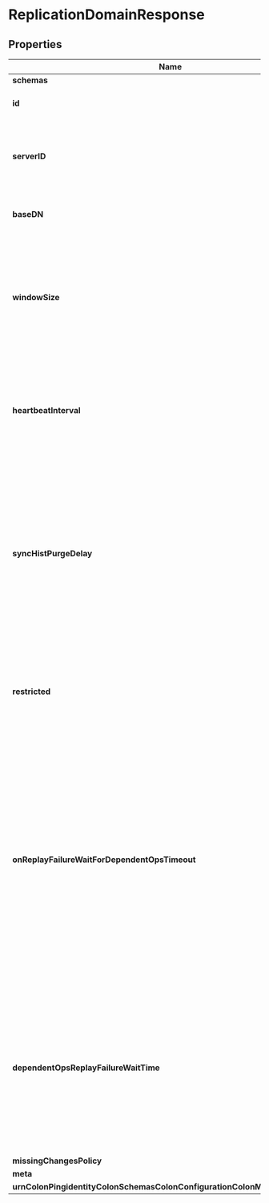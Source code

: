 

# ReplicationDomainResponse


## Properties

| Name | Type | Description | Notes |
|------------ | ------------- | ------------- | -------------|
|**schemas** | **List&lt;EnumreplicationDomainSchemaUrn&gt;** |  |  [optional] |
|**id** | **String** | Name of the Replication Domain |  |
|**serverID** | **Integer** | Specifies a unique identifier for the Directory Server within the Replication Domain. |  |
|**baseDN** | **String** | Specifies the base DN of the replicated data. |  |
|**windowSize** | **Integer** | Specifies the maximum number of replication updates the Directory Server can have outstanding from the Replication Server. |  [optional] |
|**heartbeatInterval** | **String** | Specifies the heartbeat interval that the Directory Server will use when communicating with Replication Servers. |  [optional] |
|**syncHistPurgeDelay** | **String** | The time in seconds after which historical information used in replication conflict resolution is purged. The information is removed from entries when they are modified after the purge delay has elapsed. |  [optional] |
|**restricted** | **Boolean** | When set to true, changes are only replicated with server instances that belong to the same replication set. |  [optional] |
|**onReplayFailureWaitForDependentOpsTimeout** | **String** | Defines the maximum time to retry a failed operation. An operation will be retried only if it appears that the failure might be dependent on an earlier operation from a different server that hasn&#39;t replicated yet. The frequency of the retry is determined by the dependent-ops-replay-failure-wait-time property. |  [optional] |
|**dependentOpsReplayFailureWaitTime** | **String** | Defines how long to wait before retrying certain operations, specifically operations that might have failed because they depend on an operation from a different server that has not yet replicated to this instance. |  [optional] |
|**missingChangesPolicy** | **EnumreplicationDomainMissingChangesPolicyProp** |  |  [optional] |
|**meta** | [**MetaMeta**](MetaMeta.md) |  |  [optional] |
|**urnColonPingidentityColonSchemasColonConfigurationColonMessagesColon20** | [**MetaUrnPingidentitySchemasConfigurationMessages20**](MetaUrnPingidentitySchemasConfigurationMessages20.md) |  |  [optional] |



